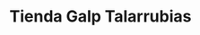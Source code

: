 ---
title: "Tienda Galp Talarrubias"
url: /talarrubias/tienda-galp-talarrubias/
shop: Lebensmittel
---